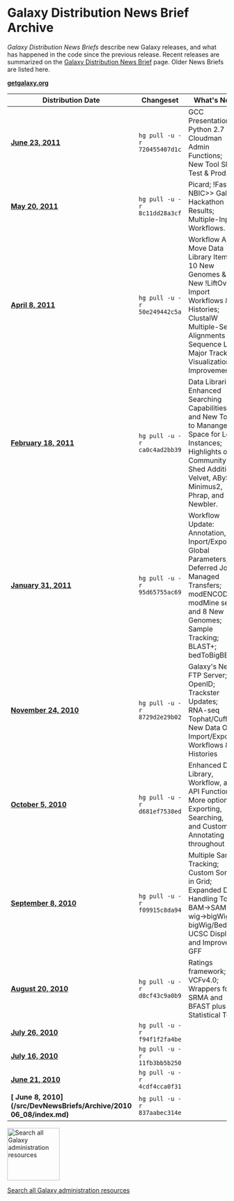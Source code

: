 # Galaxy Distribution News Brief Archive

*Galaxy Distribution News Briefs* describe new Galaxy releases, and what has happened in the code since the previous release.  Recent releases are summarized on the [Galaxy Distribution News Brief](/src/DevNewsBriefs/index.md) page. Older News Briefs are listed here. 

**[getgalaxy.org](http://getgalaxy.org)**


| Distribution Date |  Changeset       |  What's New?  | 
| ----------------- | --------------- | ------------ | 
| **[June 23, 2011](/src/DevNewsBriefs/Archive/2011_06_23/index.md)**|  ` hg pull -u -r 720455407d1c ` |  GCC Presentations; Python 2.7 beta;<br />Cloudman Admin Functions;<br />New Tool Shed: Test & Prod. | 
| **[ May 20, 2011](/src/DevNewsBriefs/Archive/2011_05_20/index.md)**|  ` hg pull -u -r 8c11dd28a3cf ` |  Picard; !FastQC;<br />NBIC>> Galaxy Hackathon Results;<br />Multiple-Input Workflows. | 
| **[ April 8, 2011](/src/DevNewsBriefs/Archive/2011_04_08/index.md)**|  ` hg pull -u -r 50e249442c5a ` |  Workflow API; Move Data Library Items;<br />10 New Genomes & 29 New !LiftOver;<br />Import Workflows & Histories;<br />ClustalW Multiple-Seq Alignments & Sequence Logo; <br />Major Trackster Visualization Improvements. | 
| **[ February 18, 2011](/src/DevNewsBriefs/Archive/2011_02_18/index.md)**|  ` hg pull -u -r ca0c4ad2bb39 ` |  Data Libraries: Enhanced Searching Capabilities <br />and New Tools to Manange Disk Space for Local Instances; <br />Highlights of Community Tool Shed Additions: <br />Velvet, ABySS, Minimus2, Phrap, and Newbler.   | 
| **[ January 31, 2011](/src/DevNewsBriefs/Archive/2011_01_31/index.md)**|  ` hg pull -u -r 95d65755ac69 ` |  Workflow Update: Annotation, Inport/Export, Global<br />Parameters; Deferred Jobs & Managed Transfers;<br />modENCODE modMine server and 8 New Genomes;<br />Sample Tracking; BLAST+; bedToBigBED  | 
| **[ November 24, 2010](/src/DevNewsBriefs/Archive/2010_11_24/index.md)**|  ` hg pull -u -r 8729d2e29b02 ` |  Galaxy's New FTP Server; OpenID; Trackster Updates; <br /> RNA-seq Tophat/Cufflinks; New Data Org. <br /> Import/Export Workflows & Histories  | 
| **[ October 5, 2010](/src/DevNewsBriefs/Archive/2010_10_05/index.md)**|  ` hg pull -u -r d681ef7538ed ` |  Enhanced Data Library, Workflow, and API  Functions; <br />More options for Exporting, Searching, <br />and Customizing Annotating throughout | 
| **[ September 8, 2010](/src/DevNewsBriefs/Archive/2010_09_08/index.md)**|  ` hg pull -u -r f09915c8da94 ` |  Multiple Sample Tracking; Custom Sorting in Grid; <br />Expanded Data Handling Tools: BAM->SAM, wig->bigWig, <br />bigWig/Bed UCSC Display, and Improved GFF | 
| **[ August 20, 2010](/src/DevNewsBriefs/Archive/2010_08_20/index.md)**|  ` hg pull -u -r d8cf43c9a0b9 ` |  Ratings framework; VCFv4.0; <br />Wrappers for SRMA and BFAST plus New Statistical Tools | 
| **[ July 26, 2010](/src/DevNewsBriefs/Archive/2010_07_26/index.md)**|  ` hg pull -u -r f94f1f2fa4be ` |   | 
| **[ July 16, 2010](/src/DevNewsBriefs/Archive/2010_07_16/index.md)**|  ` hg pull -u -r 11fb3bb5b250 ` |   | 
| **[ June 21, 2010](/src/DevNewsBriefs/Archive/2010_06_21/index.md)**|  ` hg pull -u -r 4cdf4cca0f31 ` |   | 
| **[ June 8, 2010](/src/DevNewsBriefs/Archive/2010 06_08/index.md)**|  ` hg pull -u -r 837aabec314e ` |   | 

<div class='center'>
<a href='http://galaxyproject.org/search/getgalaxy'><img src="/src/Images/Logos/GetGalaxySearch.png" alt="Search all Galaxy administration resources" width="120" /></a>

[Search all Galaxy administration resources](http://galaxyproject.org/search/getgalaxy)
</div>
